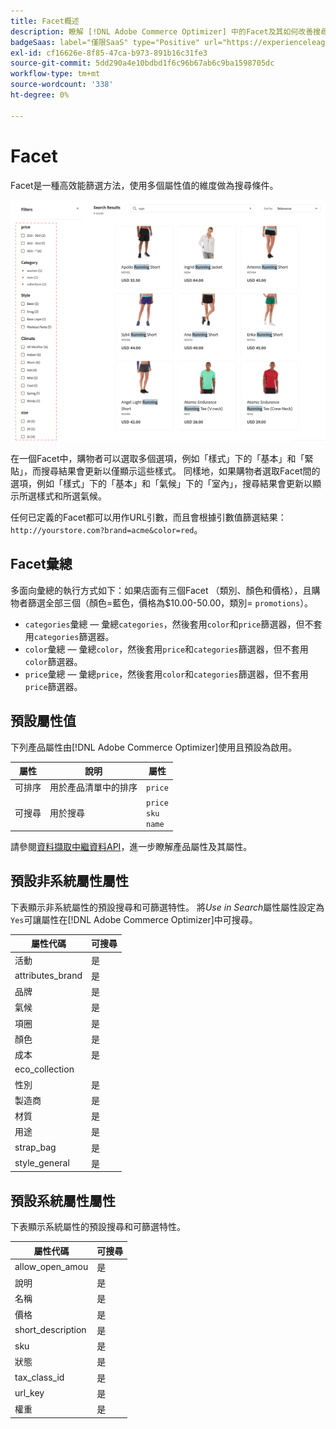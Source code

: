 ```yaml
---
title: Facet概述
description: 瞭解 [!DNL Adobe Commerce Optimizer] 中的Facet及其如何改善搜尋結果。
badgeSaas: label="僅限SaaS" type="Positive" url="https://experienceleague.adobe.com/en/docs/commerce/user-guides/product-solutions" tooltip="僅適用於Adobe Commerce as a Cloud Service和Adobe Commerce Optimizer專案(Adobe管理的SaaS基礎結構)。"
exl-id: cf16626e-8f85-47ca-b973-891b16c31fe3
source-git-commit: 5dd290a4e10bdbd1f6c96b67ab6c9ba1598705dc
workflow-type: tm+mt
source-wordcount: '338'
ht-degree: 0%

---
```


# Facet

Facet是一種高效能篩選方法，使用多個屬性值的維度做為搜尋條件。

![篩選的搜尋結果](../../assets/storefront-search-results-run.png)

在一個Facet中，購物者可以選取多個選項，例如「樣式」下的「基本」和「緊貼」，而搜尋結果會更新以僅顯示這些樣式。 同樣地，如果購物者選取Facet間的選項，例如「樣式」下的「基本」和「氣候」下的「室內」，搜尋結果會更新以顯示所選樣式和所選氣候。

任何已定義的Facet都可以用作URL引數，而且會根據引數值篩選結果： `http://yourstore.com?brand=acme&color=red`。

## Facet彙總

多面向彙總的執行方式如下：如果店面有三個Facet （類別、顏色和價格），且購物者篩選全部三個（顏色=藍色，價格為$10.00-50.00，類別= `promotions`）。

- `categories`彙總 — 彙總`categories`，然後套用`color`和`price`篩選器，但不套用`categories`篩選器。
- `color`彙總 — 彙總`color`，然後套用`price`和`categories`篩選器，但不套用`color`篩選器。
- `price`彙總 — 彙總`price`，然後套用`color`和`categories`篩選器，但不套用`price`篩選器。

## 預設屬性值

下列產品屬性由[!DNL Adobe Commerce Optimizer]使用且預設為啟用。

| 屬性 | 說明 | 屬性 |
|---|---|---|
| 可排序 | 用於產品清單中的排序 | `price` |
| 可搜尋 | 用於搜尋 | `price` <br />`sku`<br />`name` |

請參閱[資料擷取中繼資料API](https://developer.adobe.com/commerce/services/optimizer/data-ingestion/#metadata)，進一步瞭解產品屬性及其屬性。

## 預設非系統屬性屬性

下表顯示非系統屬性的預設搜尋和可篩選特性。 將&#x200B;*Use in Search*&#x200B;屬性屬性設定為`Yes`可讓屬性在[!DNL Adobe Commerce Optimizer]中可搜尋。

| 屬性代碼 | 可搜尋 |
|--- |--- |
| 活動 | 是 |
| attributes_brand | 是 |
| 品牌 | 是 |
| 氣候 | 是 |
| 項圈 | 是 |
| 顏色 | 是 |
| 成本 | 是 |
| eco_collection |  |
| 性別 | 是 |
| 製造商 | 是 |
| 材質 | 是 |
| 用途 | 是 |
| strap_bag | 是 |
| style_general | 是 |

## 預設系統屬性屬性

下表顯示系統屬性的預設搜尋和可篩選特性。

| 屬性代碼 | 可搜尋 |
|--- |--- |
| allow_open_amou | 是 |
| 說明 | 是 |
| 名稱 | 是 |
| 價格 | 是 |
| short_description | 是 |
| sku | 是 |
| 狀態 | 是 |
| tax_class_id | 是 |
| url_key | 是 |
| 權重 | 是 |
